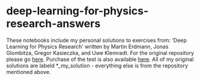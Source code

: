 # deep-learning-for-physics-research-answers
These notebooks include my personal solutions to exercises from:
'Deep Learning for Physics Research' written by Martin Erdmann, Jonas Glombitza, Gregor Kasieczka, and Uwe Klemradt.
For the original repository please go [here](https://github.com/DeepLearningForPhysicsResearchBook).
Purchase of the test is also available [here](https://worldscientific.com/worldscibooks/10.1142/12294).
All of my original solutions are labeld *_my_solution - everything else is from the repository mentioned above.
